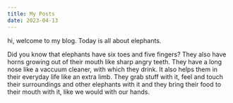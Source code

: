 ```yaml
---
title: My Posts
date: 2023-04-13
---
```

hi, welcome to my blog. Today is all about elephants.

Did you know that elephants have six toes and five fingers? 
They also have horns growing out of their mouth like sharp angry teeth. 
They have a long nose like a vaccuum cleaner, with which they drink. It also helps them in their everyday life like an extra limb. They grab stuff with it, feel and touch their surroundings and other elephants with it and they bring their food to their mouth with it, like we would with our hands.
